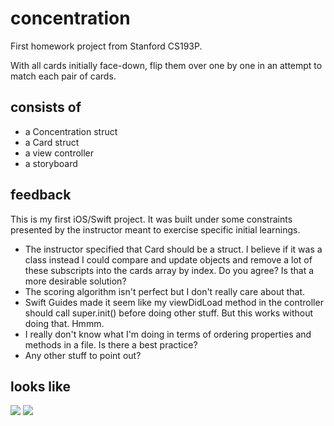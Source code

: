 # concentration
First homework project from Stanford CS193P. 

With all cards initially face-down, flip them over one by one in an attempt to match each pair of cards.

## consists of
- a Concentration struct
- a Card struct
- a view controller
- a storyboard

## feedback

This is my first iOS/Swift project. It was built under some constraints presented by the instructor meant to exercise specific initial learnings.
* The instructor specified that Card should be a struct. I believe if it was a class instead I could compare and update objects and remove a lot of these subscripts into the cards array by index. Do you agree? Is that a more desirable solution?
* The scoring algorithm isn't perfect but I don't really care about that.
* Swift Guides made it seem like my viewDidLoad method in the controller should call super.init() before doing other stuff. But this works without doing that. Hmmm.
* I really don't know what I'm doing in terms of ordering properties and methods in a file. Is there a best practice?
* Any other stuff to point out?

## looks like

![](https://i.imgur.com/rLWsWEo.png)
![](https://i.imgur.com/ZJV4oji.png)
